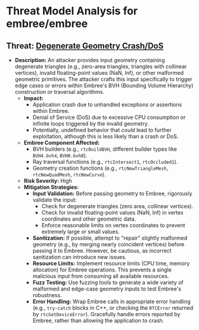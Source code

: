 # Threat Model Analysis for embree/embree

## Threat: [Degenerate Geometry Crash/DoS](./threats/degenerate_geometry_crashdos.md)

*   **Description:** An attacker provides input geometry containing degenerate triangles (e.g., zero-area triangles, triangles with collinear vertices), invalid floating-point values (NaN, Inf), or other malformed geometric primitives. The attacker crafts this input specifically to trigger edge cases or errors within Embree's BVH (Bounding Volume Hierarchy) construction or traversal algorithms.
    *   **Impact:**
        *   Application crash due to unhandled exceptions or assertions within Embree.
        *   Denial of Service (DoS) due to excessive CPU consumption or infinite loops triggered by the invalid geometry.
        *   Potentially, undefined behavior that *could* lead to further exploitation, although this is less likely than a crash or DoS.
    *   **Embree Component Affected:**
        *   BVH builders (e.g., `rtcBuildBVH`, different builder types like `BVH4.bvh4`, `BVH8.bvh8`).
        *   Ray traversal functions (e.g., `rtcIntersect1`, `rtcOccluded1`).
        *   Geometry creation functions (e.g., `rtcNewTriangleMesh`, `rtcNewQuadMesh`, `rtcNewCurve`).
    *   **Risk Severity:** High
    *   **Mitigation Strategies:**
        *   **Input Validation:** Before passing geometry to Embree, rigorously validate the input:
            *   Check for degenerate triangles (zero area, collinear vertices).
            *   Check for invalid floating-point values (NaN, Inf) in vertex coordinates and other geometric data.
            *   Enforce reasonable limits on vertex coordinates to prevent extremely large or small values.
        *   **Sanitization:** If possible, attempt to "repair" slightly malformed geometry (e.g., by merging nearly coincident vertices) before passing it to Embree.  However, be cautious, as incorrect sanitization can introduce new issues.
        *   **Resource Limits:** Implement resource limits (CPU time, memory allocation) for Embree operations.  This prevents a single malicious input from consuming all available resources.
        *   **Fuzz Testing:** Use fuzzing tools to generate a wide variety of malformed and edge-case geometry inputs to test Embree's robustness.
        *   **Error Handling:** Wrap Embree calls in appropriate error handling (e.g., `try-catch` blocks in C++, or checking the `RTCError` returned by `rtcGetDeviceError`).  Gracefully handle errors reported by Embree, rather than allowing the application to crash.

